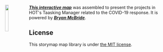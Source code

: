<img src="HTML/img/hot_logo.png" height="15%" width="15%" align="left"/> ***[This interactive map](https://hotosm.github.io/2020_DST_lessons/HTML/scrollytelling.html)*** was assembled to present the projects in HOT's Taasking Manager related to the COVID-19 response. It is powered by ***[Bryan McBride](https://github.com/bmcbride)***. 

## License

This storymap map library is under [the MIT license](LICENSE).
